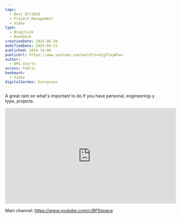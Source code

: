 ```yaml
---
tags:
  - Best_Of/2024
  - Project_Management
  - Video
type:
  - Blog/Link
  - Bookmark
creationDate: 2025-06-20
modifiedDate: 2025-09-21
published: 2024-10-06
publicUrl: https://www.youtube.com/watch?v=4jgTCayWlwc
author:
  - BPS.shorts
access: Public
bookmark:
  - Video
digitalGarden: Evergreen
---
```


A great rant on what's important to do if you have personal, engineering-y type, projects.

<iframe width="560" height="315" src="https://www.youtube.com/embed/4jgTCayWlwc" frameborder="0" allow="accelerometer; autoplay; clipboard-write; encrypted-media; gyroscope; picture-in-picture" allowfullscreen></iframe>

Main channel: <https://www.youtube.com/c/BPSspace>
